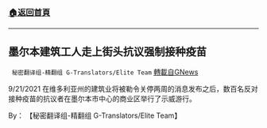 ###  [:house:返回首頁](https://github.com/ourhimalayas/txt)
---


## 墨尔本建筑工人走上街头抗议强制接种疫苗
` 秘密翻译组-精翻组 G-Translators/Elite Team` [轉載自GNews](https://gnews.org/zh-hans/1547324/)

9/21/2021 在维多利亚州的建筑业将被勒令关停两周的消息发布之后，数百名反对接种疫苗的抗议者在墨尔本市中心的商业区举行了示威游行。

By： 【秘密翻译组-精翻组 G-Translators/Elite Team】
